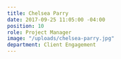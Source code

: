```yaml
---
title: Chelsea Parry
date: 2017-09-25 11:05:00 -04:00
position: 10
role: Project Manager
image: "/uploads/chelsea-parry.jpg"
department: Client Engagement
---
```

